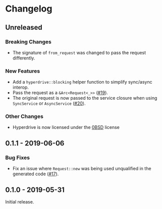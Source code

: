 # Changelog

## Unreleased

### Breaking Changes

* The signature of `from_request` was changed to pass the request differently.

### New Features

* Add a `hyperdrive::blocking` helper function to simplify sync/async interop.
* Pass the request as a `&Arc<Request<_>>` ([#19]).
* The original request is now passed to the service closure when using
  `SyncService` or `AsyncService` ([#20]).

### Other Changes

* Hyperdrive is now licensed under the [0BSD] license

[#19]: https://github.com/dac-gmbh/hyperdrive/issues/19
[#20]: https://github.com/dac-gmbh/hyperdrive/issues/20
[0BSD]: https://github.com/dac-gmbh/hyperdrive/blob/master/LICENSE

## 0.1.1 - 2019-06-06

### Bug Fixes

* Fix an issue where `Request::new` was being used unqualified in the generated
  code ([#17]).

[#17]: https://github.com/dac-gmbh/hyperdrive/issues/17

## 0.1.0 - 2019-05-31

Initial release.
